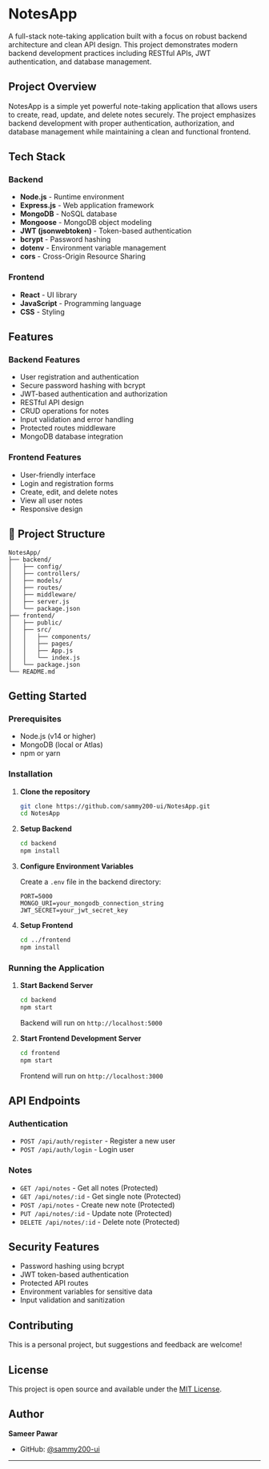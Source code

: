 # NotesApp 

A full-stack note-taking application built with a focus on robust backend architecture and clean API design. This project demonstrates modern backend development practices including RESTful APIs, JWT authentication, and database management.

## Project Overview

NotesApp is a simple yet powerful note-taking application that allows users to create, read, update, and delete notes securely. The project emphasizes backend development with proper authentication, authorization, and database management while maintaining a clean and functional frontend.

## Tech Stack

### Backend
- **Node.js** - Runtime environment
- **Express.js** - Web application framework
- **MongoDB** - NoSQL database
- **Mongoose** - MongoDB object modeling
- **JWT (jsonwebtoken)** - Token-based authentication
- **bcrypt** - Password hashing
- **dotenv** - Environment variable management
- **cors** - Cross-Origin Resource Sharing

### Frontend
- **React** - UI library
- **JavaScript** - Programming language
- **CSS** - Styling

## Features

### Backend Features
-  User registration and authentication
-  Secure password hashing with bcrypt
-  JWT-based authentication and authorization
-  RESTful API design
-  CRUD operations for notes
-  Input validation and error handling
-  Protected routes middleware
-  MongoDB database integration

### Frontend Features
-  User-friendly interface
-  Login and registration forms
-  Create, edit, and delete notes
-  View all user notes
-  Responsive design

## 📁 Project Structure

```
NotesApp/
├── backend/
│   ├── config/
│   ├── controllers/
│   ├── models/
│   ├── routes/
│   ├── middleware/
│   ├── server.js
│   └── package.json
├── frontend/
│   ├── public/
│   ├── src/
│   │   ├── components/
│   │   ├── pages/
│   │   ├── App.js
│   │   └── index.js
│   └── package.json
└── README.md
```

##  Getting Started

### Prerequisites
- Node.js (v14 or higher)
- MongoDB (local or Atlas)
- npm or yarn

### Installation

1. **Clone the repository**
   ```bash
   git clone https://github.com/sammy200-ui/NotesApp.git
   cd NotesApp
   ```

2. **Setup Backend**
   ```bash
   cd backend
   npm install
   ```

3. **Configure Environment Variables**
   
   Create a `.env` file in the backend directory:
   ```env
   PORT=5000
   MONGO_URI=your_mongodb_connection_string
   JWT_SECRET=your_jwt_secret_key
   ```

4. **Setup Frontend**
   ```bash
   cd ../frontend
   npm install
   ```

### Running the Application

1. **Start Backend Server**
   ```bash
   cd backend
   npm start
   ```
   Backend will run on `http://localhost:5000`

2. **Start Frontend Development Server**
   ```bash
   cd frontend
   npm start
   ```
   Frontend will run on `http://localhost:3000`

##  API Endpoints

### Authentication
- `POST /api/auth/register` - Register a new user
- `POST /api/auth/login` - Login user

### Notes
- `GET /api/notes` - Get all notes (Protected)
- `GET /api/notes/:id` - Get single note (Protected)
- `POST /api/notes` - Create new note (Protected)
- `PUT /api/notes/:id` - Update note (Protected)
- `DELETE /api/notes/:id` - Delete note (Protected)

##  Security Features

- Password hashing using bcrypt
- JWT token-based authentication
- Protected API routes
- Environment variables for sensitive data
- Input validation and sanitization



##  Contributing

This is a personal project, but suggestions and feedback are welcome!

##  License

This project is open source and available under the [MIT License](LICENSE).

##  Author

**Sameer Pawar**
- GitHub: [@sammy200-ui](https://github.com/sammy200-ui)

---


